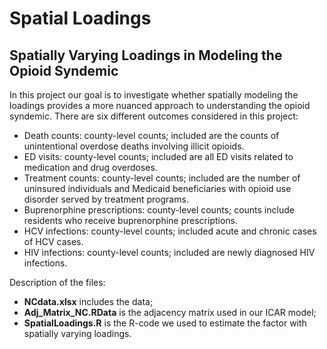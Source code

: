 # Spatial Loadings
## Spatially Varying Loadings in Modeling the Opioid Syndemic

In this project our goal is to investigate whether spatially modeling the loadings provides a more nuanced approach to understanding the opioid syndemic. There are six different outcomes considered in this project: 
- Death counts: county-level counts; included are the counts of unintentional overdose deaths involving illicit opioids.
- ED visits: county-level counts; included are all ED visits related to medication and drug overdoses.
- Treatment counts: county-level counts; included are the number of uninsured individuals and Medicaid beneficiaries with opioid use disorder served by treatment programs.
- Buprenorphine prescriptions: county-level counts; counts include residents who receive buprenorphine prescriptions.
- HCV infections: county-level counts; included acute and chronic cases of HCV cases.
- HIV infections: county-level counts; included are newly diagnosed HIV infections.

Description of the files:
- **NCdata.xlsx** includes the data;
- **Adj_Matrix_NC.RData** is the adjacency matrix used in our ICAR model;
- **SpatialLoadings.R** is the R-code we used to estimate the factor with spatially varying loadings.
